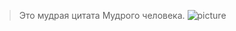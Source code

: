 > Это мудрая цитата
> Мудрого человека.
![picture](https://netcraftsmen.com/wp-content/uploads/2017/09/shutterstock_114252466.jpg)